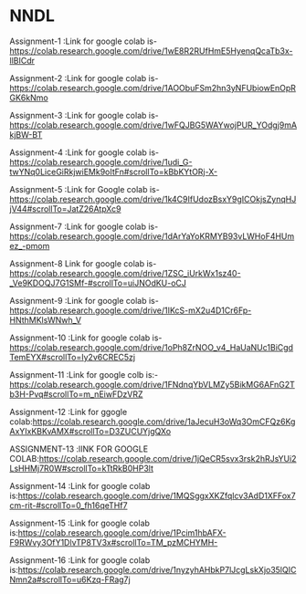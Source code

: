 # NNDL
Assignment-1
:Link for google colab is-https://colab.research.google.com/drive/1wE8R2RUfHmE5HyenqQcaTb3x-llBICdr

Assignment-2
:Link for google colab is- https://colab.research.google.com/drive/1AOObuFSm2hn3yNFUbiowEnOpRGK6kNmo

Assignment-3
:Link for google colab is-https://colab.research.google.com/drive/1wFQJBG5WAYwojPUR_YOdgj9mAkjBW-BT

Assignment-4
:Link for google colab is-https://colab.research.google.com/drive/1udi_G-twYNq0LiceGiRkjwiEMk9oItFn#scrollTo=kBbKYtORj-X-

Assignment-5
:Link for Google colab is-https://colab.research.google.com/drive/1k4C9IfUdozBsxY9gICOkjsZynqHJjV44#scrollTo=JatZ26AtpXc9

Assignment-7
:Link for google colab is-https://colab.research.google.com/drive/1dArYaYoKRMYB93vLWHoF4HUmez_-pmom

Assignment-8
Link for google colab is-https://colab.research.google.com/drive/1ZSC_iUrkWx1sz40-_Ve9KDOQJ7G1SMf-#scrollTo=uiJNOdKU-oCJ

Assignment-9
:Link for google colab is-https://colab.research.google.com/drive/1IKcS-mX2u4D1Cr6Fp-HNthMKlsWNwh_V

Assignment-10
:Link for google colab is-https://colab.research.google.com/drive/1oPh8ZrNOO_v4_HaUaNUc1BiCgdTemEYX#scrollTo=Iy2v6CREC5zj

Assignment-11
:Link for google colb is:-https://colab.research.google.com/drive/1FNdnqYbVLMZy5BikMG6AFnG2Tb3H-Pvq#scrollTo=m_nEiwFDzVRZ

Assignment-12
:Link for ggogle colab:https://colab.research.google.com/drive/1aJecuH3oWq3OmCFQz6KgAxYIxKBKvAMX#scrollTo=D3ZUCUYjgQXo

ASSIGNMENT-13
:lINK FOR GOOGLE COLAB:https://colab.research.google.com/drive/1jQeCR5svx3rsk2hRJsYUi2LsHHMj7R0W#scrollTo=kTtRkB0HP3lt

Assignment-14
:Link for google colab is:https://colab.research.google.com/drive/1MQSggxXKZfqlcv3AdD1XFFox7cm-rit-#scrollTo=0_fh16qeTHf7

Assignment-15
:Link for google colab is:https://colab.research.google.com/drive/1Pcim1hbAFX-F9RWvy3OfY1DlvTP8TV3x#scrollTo=TM_pzMCHYMH-

Assignment-16
:Link for google colab is:https://colab.research.google.com/drive/1nyzyhAHbkP7lJcgLskXjo35lQICNmn2a#scrollTo=u6Kzq-FRag7j
